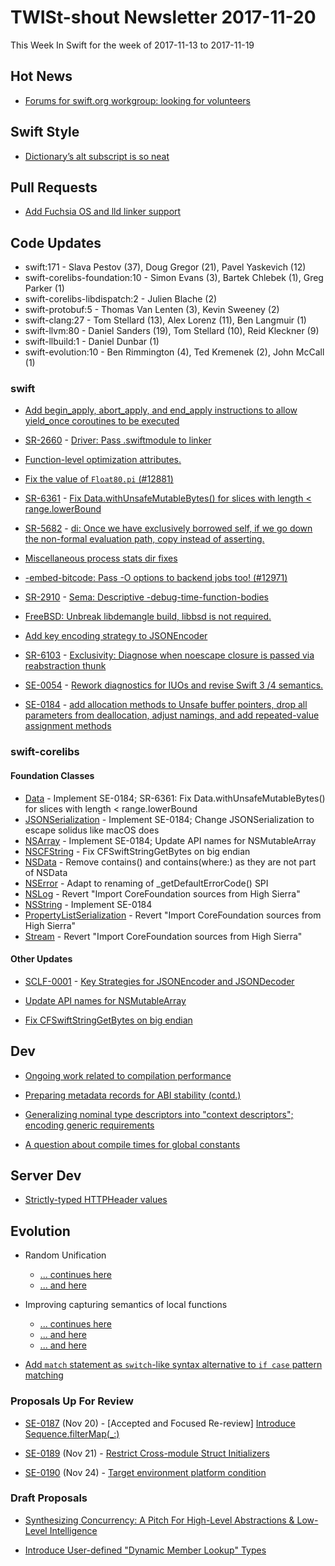 # TWISt-shout Newsletter 2017-11-20
This Week In Swift for the week of 2017-11-13 to 2017-11-19

## Hot News
* [Forums for swift.org workgroup: looking for	volunteers](https://lists.swift.org/pipermail/swift-evolution/Week-of-Mon-20171113/041355.html)

## Swift Style
* [Dictionary’s alt subscript is so neat](https://twitter.com/catfish_man/status/927753881932636160)

## Pull Requests
* [Add Fuchsia OS and lld linker support](https://github.com/apple/swift/pull/12955)

## Code Updates
* swift:171 - Slava Pestov (37), Doug Gregor (21), Pavel Yaskevich (12)
* swift-corelibs-foundation:10 - Simon Evans (3), Bartek Chlebek (1), Greg Parker (1)
* swift-corelibs-libdispatch:2 - Julien Blache (2)
* swift-protobuf:5 - Thomas Van Lenten (3), Kevin Sweeney (2)
* swift-clang:27 - Tom Stellard (13), Alex Lorenz (11), Ben Langmuir (1)
* swift-llvm:80 - Daniel Sanders (19), Tom Stellard (10), Reid Kleckner (9)
* swift-llbuild:1 - Daniel Dunbar (1)
* swift-evolution:10 - Ben Rimmington (4), Ted Kremenek (2), John McCall (1)

### swift
* [Add begin_apply, abort_apply, and end_apply instructions to allow yield_once coroutines to be executed](https://github.com/apple/swift/commit/045998544f7ddea4c9c629ddafe38166e56aab05)

* [SR-2660](https://bugs.swift.org/browse/SR-2660) - [Driver: Pass .swiftmodule to linker](https://github.com/apple/swift/commit/fe56692063c4a9bd50b10b22d288a1dbdc9cf90b)

* [Function-level optimization attributes.](https://github.com/apple/swift/commit/8033476b64915b14e9c589f9dc11d4ad5b24fe09)

* [Fix the value of `Float80.pi` (#12881)](https://github.com/apple/swift/commit/c7f1df4da6fca0abae3cd025004441c46c5b2a01)

* [SR-6361](https://bugs.swift.org/browse/SR-6361) - [Fix Data.withUnsafeMutableBytes() for slices with length < range.lowerBound](https://github.com/apple/swift/commit/bf56b09395202672baec1b598a694c01fc25459d)

* [SR-5682](https://bugs.swift.org/browse/SR-5682) - [di: Once we have exclusively borrowed self, if we go down the non-formal evaluation path, copy instead of asserting.](https://github.com/apple/swift/commit/2914c6b0f53eb9063234ab11bdc126a3ce3922e5)

* [Miscellaneous process stats dir fixes](https://github.com/apple/swift/commit/3aebc84a97999cbcc8bde41dc6da82295cf42749)

* [-embed-bitcode: Pass -O options to backend jobs too! (#12971)](https://github.com/apple/swift/commit/23897e136c1286cb3e3dd0eed2b814456eac1d22)

* [SR-2910](https://bugs.swift.org/browse/SR-2910) - [Sema: Descriptive -debug-time-function-bodies](https://github.com/apple/swift/commit/a83f75f7045ae8679a70432909290e165d5f700a)

* [FreeBSD: Unbreak libdemangle build, libbsd is not required.](https://github.com/apple/swift/commit/83d4548854ab584729e799934afe9fe7d731fff7)

* [Add key encoding strategy to JSONEncoder](https://github.com/apple/swift/commit/b87a8ea00708ca639dc8f4d60b78bed5f8b9cf04)

* [SR-6103](https://bugs.swift.org/browse/SR-6103) - [Exclusivity: Diagnose when noescape closure is passed via reabstraction thunk](https://github.com/apple/swift/commit/cf9a09e18dba7a7fe0506381589fbf0f4bb99a98)

* [SE-0054](https://github.com/apple/swift-evolution/blob/master/proposals/0054-abolish-iuo.md) - [Rework diagnostics for IUOs and revise Swift 3 /4 semantics.](https://github.com/apple/swift/commit/8b55a0f61bed9606d968a12384f778fa655888b8)

* [SE-0184](https://github.com/apple/swift-evolution/blob/master/proposals/0184-unsafe-pointers-add-missing.md) - [add allocation methods to Unsafe buffer pointers, drop all parameters from deallocation, adjust namings, and add repeated-value assignment methods](https://github.com/apple/swift/commit/c85880899d90bc018dc8f17f2ee35cdb7aa6840c)

### swift-corelibs
#### Foundation Classes
* [Data](https://github.com/apple/swift-corelibs-foundation/commits/master/Foundation/Data.swift) - Implement SE-0184; SR-6361: Fix Data.withUnsafeMutableBytes() for slices with length < range.lowerBound
* [JSONSerialization](https://github.com/apple/swift-corelibs-foundation/commits/master/Foundation/JSONSerialization.swift) - Implement SE-0184; Change JSONSerialization to escape solidus like macOS does
* [NSArray](https://github.com/apple/swift-corelibs-foundation/commits/master/Foundation/NSArray.swift) - Implement SE-0184; Update API names for NSMutableArray
* [NSCFString](https://github.com/apple/swift-corelibs-foundation/commits/master/Foundation/NSCFString.swift) - Fix CFSwiftStringGetBytes on big endian
* [NSData](https://github.com/apple/swift-corelibs-foundation/commits/master/Foundation/NSData.swift) - Remove contains() and contains(where:) as they are not part of NSData
* [NSError](https://github.com/apple/swift-corelibs-foundation/commits/master/Foundation/NSError.swift) - Adapt to renaming of _getDefaultErrorCode() SPI
* [NSLog](https://github.com/apple/swift-corelibs-foundation/commits/master/Foundation/NSLog.swift) - Revert "Import CoreFoundation sources from High Sierra"
* [NSString](https://github.com/apple/swift-corelibs-foundation/commits/master/Foundation/NSString.swift) - Implement SE-0184
* [PropertyListSerialization](https://github.com/apple/swift-corelibs-foundation/commits/master/Foundation/PropertyListSerialization.swift) - Revert "Import CoreFoundation sources from High Sierra"
* [Stream](https://github.com/apple/swift-corelibs-foundation/commits/master/Foundation/Stream.swift) - Revert "Import CoreFoundation sources from High Sierra"
#### Other Updates
* [SCLF-0001](https://github.com/apple/swift-corelibs-foundation/blob/12b4635cc28c4d6ff02514c7236b943c6532950c/Docs/Proposals/0001-jsonencoder-key-strategy.md) - [Key Strategies for JSONEncoder and JSONDecoder](https://github.com/apple/swift-corelibs-foundation/commit/12b4635cc28c4d6ff02514c7236b943c6532950c)

* [Update API names for NSMutableArray](https://github.com/apple/swift-corelibs-foundation/commit/c96bc21ea2bd8d342f5c59e8d63f4b66774f6a0b)

* [Fix CFSwiftStringGetBytes on big endian](https://github.com/apple/swift-corelibs-foundation/commit/c13b850c9351e3d98cef8f39d4d0e506e3ef315f)

## Dev
* [Ongoing work related to compilation performance](https://lists.swift.org/pipermail/swift-dev/Week-of-Mon-20171113/006001.html)

* [Preparing metadata records for ABI stability (contd.)](https://lists.swift.org/pipermail/swift-dev/Week-of-Mon-20171113/005952.html)

* [Generalizing nominal type descriptors into "context descriptors"; encoding generic requirements](https://lists.swift.org/pipermail/swift-dev/Week-of-Mon-20171113/005971.html)

* [A question about compile times for global constants](https://lists.swift.org/pipermail/swift-dev/Week-of-Mon-20171113/006002.html)

## Server Dev
* [Strictly-typed HTTPHeader values](https://lists.swift.org/pipermail/swift-server-dev/Week-of-Mon-20171113/000713.html)

## Evolution
* Random Unification
  * [... continues here](https://lists.swift.org/pipermail/swift-evolution/Week-of-Mon-20171113/041286.html)
  * [... and here](https://lists.swift.org/pipermail/swift-evolution/Week-of-Mon-20171113/041338.html)
  
* Improving capturing semantics of local functions
  * [... continues here](https://lists.swift.org/pipermail/swift-evolution/Week-of-Mon-20171113/041272.html)
  * [... and here](https://lists.swift.org/pipermail/swift-evolution/Week-of-Mon-20171113/041282.html)
  * [... and here](https://lists.swift.org/pipermail/swift-evolution/Week-of-Mon-20171113/041298.html)

* [Add `match` statement as `switch`-like syntax alternative to `if case` pattern matching](https://lists.swift.org/pipermail/swift-evolution/Week-of-Mon-20171113/041431.html)

### Proposals Up For Review
* [SE-0187](https://github.com/apple/swift-evolution/blob/master/proposals/0187-introduce-filtermap.md) (Nov 20) - \[Accepted and Focused Re-review\] [Introduce Sequence.filterMap(_:)](https://lists.swift.org/pipermail/swift-evolution-announce/2017-November/000409.html)

* [SE-0189](https://github.com/apple/swift-evolution/blob/master/proposals/0189-restrict-cross-module-struct-initializers.md) (Nov 21) - [Restrict Cross-module	Struct Initializers](https://lists.swift.org/pipermail/swift-evolution-announce/2017-November/000408.html)

* [SE-0190](https://github.com/apple/swift-evolution/blob/master/proposals/0190-target-environment-platform-condition.md) (Nov 24) -  [Target environment	platform condition](https://lists.swift.org/pipermail/swift-evolution-announce/2017-November/000410.html)
  
### Draft Proposals
* [Synthesizing Concurrency: A Pitch For High-Level Abstractions & Low-Level Intelligence](https://lists.swift.org/pipermail/swift-evolution/Week-of-Mon-20171113/041411.html)

* [Introduce User-defined "Dynamic Member	Lookup" Types](https://lists.swift.org/pipermail/swift-evolution/Week-of-Mon-20171113/041329.html)
